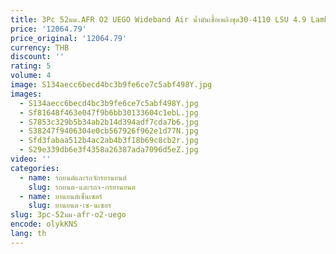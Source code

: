 ```yaml
---
title: 3Pc 52มม.AFR O2 UEGO Wideband Air น้ำมันเชื้อเพลิงชุด30-4110 LSU 4.9 Lambda Probe 0258017025เซ็นเซอร์ + 15*4.3ซม.สำหรับ AEM สติกเกอร์
price: '12064.79'
price_original: '12064.79'
currency: THB
discount: ''
rating: 5
volume: 4
image: S134aecc6becd4bc3b9fe6ce7c5abf498Y.jpg
images:
  - S134aecc6becd4bc3b9fe6ce7c5abf498Y.jpg
  - Sf81648f463e047f9b6bb30133604c1ebL.jpg
  - S7853c329b5b34ab2b14d394adf7cda7b6.jpg
  - S38247f9406304e0cb567926f962e1d77N.jpg
  - Sfd3fabaa512b4ac2ab4b3f18b69c8cb2r.jpg
  - S29e339db6e3f4358a26387ada7096d5eZ.jpg
video: ''
categories:
  - name: รถยนต์และรถจักรยานยนต์
    slug: รถยนต-และรถจ-กรยานยนต
  - name: ยานยนต์เซ็นเซอร์
    slug: ยานยนต-เซ-นเซอร
slug: 3pc-52มม-afr-o2-uego
encode: olykKNS
lang: th
---
```

  